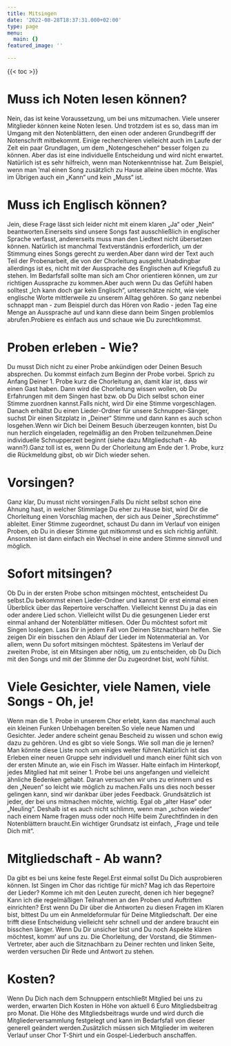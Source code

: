 ```yaml
---
title: Mitsingen
date: '2022-08-28T18:37:31.000+02:00'
type: page
menu:
  main: {}
featured_image: ''

---
```

{{< toc >}}

# Muss ich Noten lesen können?
Nein, das ist keine Voraussetzung, um bei uns mitzumachen. Viele unserer Mitglieder können keine Noten lesen. Und trotzdem ist es so, dass man im Umgang mit den Notenblättern, den einen oder anderen Grundbegriff der Notenschrift mitbekommt. Einige recherchieren vielleicht auch im Laufe der Zeit ein paar Grundlagen, um dem „Notengeschehen“ besser folgen zu können. Aber das ist eine individuelle Entscheidung und wird nicht erwartet. Natürlich ist es sehr hilfreich, wenn man Notenkenntnisse hat. Zum Beispiel, wenn man ′mal einen Song zusätzlich zu Hause alleine üben möchte. Was im Übrigen auch ein „Kann“ und kein „Muss“ ist.
# Muss ich Englisch können?
Jein, diese Frage lässt sich leider nicht mit einem klaren „Ja“ oder „Nein“ beantworten.Einerseits sind unsere Songs fast ausschließlich in englischer Sprache verfasst, andererseits muss man den Liedtext nicht übersetzen können. Natürlich ist manchmal Textverständnis erforderlich, um der Stimmung eines Songs gerecht zu werden.Aber dann wird der Text auch Teil der Probenarbeit, die von der Chorleitung ausgeht.Unabdingbar allerdings ist es, nicht mit der Aussprache des Englischen auf Kriegsfuß zu stehen. Im Bedarfsfall sollte man sich am Chor orientieren können, um zur richtigen Aussprache zu kommen.Aber auch wenn Du das Gefühl haben solltest „Ich kann doch gar kein Englisch“, unterschätze nicht, wie viele englische Worte mittlerweile zu unserem Alltag gehören. So ganz nebenbei schnappt man - zum Beispiel durch das Hören von Radio - jeden Tag eine Menge an Aussprache auf und kann diese dann beim Singen problemlos abrufen.Probiere es einfach aus und schaue wie Du zurechtkommst.
# Proben erleben - Wie?
Du musst Dich nicht zu einer Probe ankündigen oder Deinen Besuch absprechen. Du kommst einfach zum Beginn der Probe vorbei. Sprich zu Anfang Deiner 1. Probe kurz die Chorleitung an, damit klar ist, dass wir einen Gast haben. Dann wird die Chorleitung wissen wollen, ob Du Erfahrungen mit dem Singen hast bzw. ob Du Dich selbst schon einer Stimme zuordnen kannst.Falls nicht, wird Dir eine Stimme vorgeschlagen. Danach erhältst Du einen Lieder-Ordner für unsere Schnupper-Sänger, suchst Dir einen Sitzplatz in „Deiner“ Stimme und dann kann es auch schon losgehen.Wenn wir Dich bei Deinem Besuch überzeugen konnten, bist Du nun herzlich eingeladen, regelmäßig an den Proben teilzunehmen.Deine individuelle Schnupperzeit beginnt (siehe dazu Mitgliedschaft - Ab wann?).Ganz toll ist es, wenn Du der Chorleitung am Ende der 1. Probe, kurz die Rückmeldung gibst, ob wir Dich wieder sehen.
# Vorsingen?
Ganz klar, Du musst nicht vorsingen.Falls Du nicht selbst schon eine Ahnung hast, in welcher Stimmlage Du eher zu Hause bist, wird Dir die Chorleitung einen Vorschlag machen, der sich aus Deiner „Sprechstimme“ ableitet. Einer Stimme zugeordnet, schaust Du dann im Verlauf von einigen Proben, ob Du in dieser Stimme gut mitkommst und es sich richtig anfühlt. Ansonsten ist dann einfach ein Wechsel in eine andere Stimme sinnvoll und möglich.
# Sofort mitsingen?
Ob Du in der ersten Probe schon mitsingen möchtest, entscheidest Du selbst.Du bekommst einen Lieder-Ordner und kannst Dir erst einmal einen Überblick über das Repertoire verschaffen. Vielleicht kennst Du ja das ein oder andere Lied schon. Vielleicht willst Du die gesungenen Lieder erst einmal anhand der Notenblätter mitlesen. Oder Du möchtest sofort mit Singen loslegen. Lass Dir in jedem Fall von Deinen Sitznachbarn helfen. Sie zeigen Dir ein bisschen den Ablauf der Lieder im Notenmaterial an. Vor allem, wenn Du sofort mitsingen möchtest. Spätestens im Verlauf der zweiten Probe, ist ein Mitsingen aber nötig, um zu entscheiden, ob Du Dich mit den Songs und mit der Stimme der Du zugeordnet bist, wohl fühlst.
# Viele Gesichter, viele Namen, viele Songs - Oh, je!
Wenn man die 1. Probe in unserem Chor erlebt, kann das manchmal auch ein kleinen Funken Unbehagen bereiten.So viele neue Namen und Gesichter. Jeder andere scheint genau Bescheid zu wissen und schon ewig dazu zu gehören. Und es gibt so viele Songs. Wie soll man die je lernen? Man könnte diese Liste noch um einiges weiter führen.Natürlich ist das Erleben einer neuen Gruppe sehr individuell und manch einer fühlt sich von der ersten Minute an, wie ein Fisch im Wasser. Halte einfach im Hinterkopf, jedes Mitglied hat mit seiner 1. Probe bei uns angefangen und vielleicht ähnliche Bedenken gehabt. Daran versuchen wir uns zu erinnern und es den „Neuen“ so leicht wie möglich zu machen.Falls uns dies noch besser gelingen kann, sind wir dankbar über jedes Feedback. Grundsätzlich ist jeder, der bei uns mitmachen möchte, wichtig. Egal ob „alter Hase“ oder „Neuling“. Deshalb ist es auch nicht schlimm, wenn man „schon wieder“ nach einem Name fragen muss oder noch Hilfe beim Zurechtfinden in den Notenblättern braucht.Ein wichtiger Grundsatz ist einfach, „Frage und teile Dich mit“.
# Mitgliedschaft - Ab wann?
Da gibt es bei uns keine feste Regel.Erst einmal sollst Du Dich ausprobieren können. Ist Singen im Chor das richtige für mich? Mag ich das Repertoire der Lieder? Komme ich mit den Leuten zurecht, denen ich hier begegne? Kann ich die regelmäßigen Teilnahmen an den Proben und Auftritten  einrichten? Erst wenn Du Dir über die Antworten zu diesen Fragen im Klaren bist, bittest Du um ein Anmeldeformular für Deine Mitgliedschaft. Der eine trifft diese Entscheidung vielleicht sehr schnell und der andere braucht ein bisschen länger. Wenn Du Dir unsicher bist und Du noch Aspekte klären möchtest, komm‘ auf uns zu. Die Chorleitung, der Vorstand, die Stimmen-Vertreter, aber auch die Sitznachbarn zu Deiner rechten und linken Seite, werden versuchen Dir Rede und Antwort zu stehen.
# Kosten?
Wenn Du Dich nach dem Schnuppern entschließt Mitglied bei uns zu werden, erwarten Dich Kosten in Höhe von aktuell 6 Euro Mitgliedsbeitrag pro Monat. Die Höhe des Mitgliedsbeitrags wurde und  wird durch die Mitgliederversammlung festgelegt und kann im  Bedarfsfall von dieser generell geändert werden.Zusätzlich müssen sich Mitglieder im weiteren Verlauf unser Chor T-Shirt und ein Gospel-Liederbuch anschaffen.